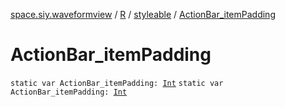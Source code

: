 [space.siy.waveformview](../../index.md) / [R](../index.md) / [styleable](index.md) / [ActionBar_itemPadding](./-action-bar_item-padding.md)

# ActionBar_itemPadding

`static var ActionBar_itemPadding: `[`Int`](https://kotlinlang.org/api/latest/jvm/stdlib/kotlin/-int/index.html)
`static var ActionBar_itemPadding: `[`Int`](https://kotlinlang.org/api/latest/jvm/stdlib/kotlin/-int/index.html)